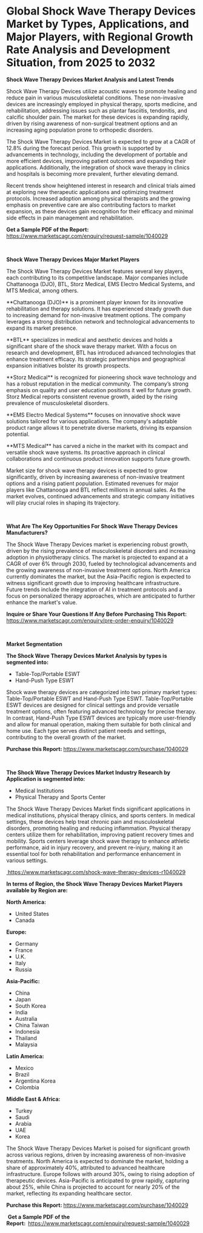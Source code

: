 <p><h1>Global Shock Wave Therapy Devices Market by Types, Applications, and Major Players, with Regional Growth Rate Analysis and Development Situation, from 2025 to 2032</h1></p><p><strong>Shock Wave Therapy Devices Market Analysis and Latest Trends</strong></p>
<p><p>Shock Wave Therapy Devices utilize acoustic waves to promote healing and reduce pain in various musculoskeletal conditions. These non-invasive devices are increasingly employed in physical therapy, sports medicine, and rehabilitation, addressing issues such as plantar fasciitis, tendonitis, and calcific shoulder pain. The market for these devices is expanding rapidly, driven by rising awareness of non-surgical treatment options and an increasing aging population prone to orthopedic disorders.</p><p>The Shock Wave Therapy Devices Market is expected to grow at a CAGR of 12.8% during the forecast period. This growth is supported by advancements in technology, including the development of portable and more efficient devices, improving patient outcomes and expanding their applications. Additionally, the integration of shock wave therapy in clinics and hospitals is becoming more prevalent, further elevating demand. </p><p>Recent trends show heightened interest in research and clinical trials aimed at exploring new therapeutic applications and optimizing treatment protocols. Increased adoption among physical therapists and the growing emphasis on preventive care are also contributing factors to market expansion, as these devices gain recognition for their efficacy and minimal side effects in pain management and rehabilitation.</p></p>
<p><strong>Get a Sample PDF of the Report:&nbsp;</strong> <a href="https://www.marketscagr.com/enquiry/request-sample/1040029?utm_campaign=3320&utm_medium=2&utm_source=Github&utm_content=ia&utm_term=16042025&utm_id=shock-wave-therapy-devices">https://www.marketscagr.com/enquiry/request-sample/1040029</a></p>
<p>&nbsp;</p>
<p><strong>Shock Wave Therapy Devices Major Market Players</strong></p>
<p><p>The Shock Wave Therapy Devices Market features several key players, each contributing to its competitive landscape. Major companies include Chattanooga (DJO), BTL, Storz Medical, EMS Electro Medical Systems, and MTS Medical, among others.</p><p>**Chattanooga (DJO)** is a prominent player known for its innovative rehabilitation and therapy solutions. It has experienced steady growth due to increasing demand for non-invasive treatment options. The company leverages a strong distribution network and technological advancements to expand its market presence.</p><p>**BTL** specializes in medical and aesthetic devices and holds a significant share of the shock wave therapy market. With a focus on research and development, BTL has introduced advanced technologies that enhance treatment efficacy. Its strategic partnerships and geographical expansion initiatives bolster its growth prospects.</p><p>**Storz Medical** is recognized for pioneering shock wave technology and has a robust reputation in the medical community. The company’s strong emphasis on quality and user education positions it well for future growth. Storz Medical reports consistent revenue growth, aided by the rising prevalence of musculoskeletal disorders.</p><p>**EMS Electro Medical Systems** focuses on innovative shock wave solutions tailored for various applications. The company's adaptable product range allows it to penetrate diverse markets, driving its expansion potential.</p><p>**MTS Medical** has carved a niche in the market with its compact and versatile shock wave systems. Its proactive approach in clinical collaborations and continuous product innovation supports future growth.</p><p>Market size for shock wave therapy devices is expected to grow significantly, driven by increasing awareness of non-invasive treatment options and a rising patient population. Estimated revenues for major players like Chattanooga and BTL reflect millions in annual sales. As the market evolves, continued advancements and strategic company initiatives will play crucial roles in shaping its trajectory.</p></p>
<p>&nbsp;</p>
<p><strong>What Are The Key Opportunities For Shock Wave Therapy Devices Manufacturers?</strong></p>
<p><p>The Shock Wave Therapy Devices market is experiencing robust growth, driven by the rising prevalence of musculoskeletal disorders and increasing adoption in physiotherapy clinics. The market is projected to expand at a CAGR of over 6% through 2030, fueled by technological advancements and the growing awareness of non-invasive treatment options. North America currently dominates the market, but the Asia-Pacific region is expected to witness significant growth due to improving healthcare infrastructure. Future trends include the integration of AI in treatment protocols and a focus on personalized therapy approaches, which are anticipated to further enhance the market's value.</p></p>
<p><strong>Inquire or Share Your Questions If Any Before Purchasing This Report:</strong> <a href="https://www.marketscagr.com/enquiry/pre-order-enquiry/1040029?utm_campaign=3320&utm_medium=2&utm_source=Github&utm_content=ia&utm_term=16042025&utm_id=shock-wave-therapy-devices">https://www.marketscagr.com/enquiry/pre-order-enquiry/1040029</a></p>
<p>&nbsp;</p>
<p><strong>Market Segmentation</strong></p>
<p><strong>The Shock Wave Therapy Devices Market Analysis by types is segmented into:</strong></p>
<p><ul><li>Table-Top/Portable ESWT</li><li>Hand-Push Type ESWT</li></ul></p>
<p><p>Shock wave therapy devices are categorized into two primary market types: Table-Top/Portable ESWT and Hand-Push Type ESWT. Table-Top/Portable ESWT devices are designed for clinical settings and provide versatile treatment options, often featuring advanced technology for precise therapy. In contrast, Hand-Push Type ESWT devices are typically more user-friendly and allow for manual operation, making them suitable for both clinical and home use. Each type serves distinct patient needs and settings, contributing to the overall growth of the market.</p></p>
<p><strong>Purchase this Report:&nbsp;</strong><a href="https://www.marketscagr.com/purchase/1040029?utm_campaign=3320&utm_medium=2&utm_source=Github&utm_content=ia&utm_term=16042025&utm_id=shock-wave-therapy-devices">https://www.marketscagr.com/purchase/1040029</a></p>
<p>&nbsp;</p>
<p><strong>The Shock Wave Therapy Devices Market Industry Research by Application is segmented into:</strong></p>
<p><ul><li>Medical Institutions</li><li>Physical Therapy and Sports Center</li></ul></p>
<p><p>The Shock Wave Therapy Devices Market finds significant applications in medical institutions, physical therapy clinics, and sports centers. In medical settings, these devices help treat chronic pain and musculoskeletal disorders, promoting healing and reducing inflammation. Physical therapy centers utilize them for rehabilitation, improving patient recovery times and mobility. Sports centers leverage shock wave therapy to enhance athletic performance, aid in injury recovery, and prevent re-injury, making it an essential tool for both rehabilitation and performance enhancement in various settings.</p></p>
<p><a href="https://www.marketscagr.com/shock-wave-therapy-devices-r1040029?utm_campaign=3320&utm_medium=2&utm_source=Github&utm_content=ia&utm_term=16042025&utm_id=shock-wave-therapy-devices">&nbsp;https://www.marketscagr.com/shock-wave-therapy-devices-r1040029</a></p>
<p><strong>In terms of Region, the Shock Wave Therapy Devices Market Players available by Region are:</strong></p>
<p>
    <p> <strong> North America: </strong>
        <ul>
            <li>United States</li>
            <li>Canada</li>
        </ul>
        </p> 
    <p> <strong> Europe: </strong>
        <ul>
            <li>Germany</li>
            <li>France</li>
            <li>U.K.</li>
            <li>Italy</li>
            <li>Russia</li>
        </ul>
        </p> 
    <p> <strong> Asia-Pacific: </strong>
        <ul>
            <li>China</li>
            <li>Japan</li>
            <li>South Korea</li>
            <li>India</li>
            <li>Australia</li>
            <li>China Taiwan</li>
            <li>Indonesia</li>
            <li>Thailand</li>
            <li>Malaysia</li>
        </ul>
        </p> 
    <p> <strong> Latin America: </strong>
        <ul>
            <li>Mexico</li>
            <li>Brazil</li>
            <li>Argentina Korea</li>
            <li>Colombia</li>
        </ul>
        </p> 
    <p> <strong> Middle East & Africa: </strong>
        <ul>
            <li>Turkey</li>
            <li>Saudi</li>
            <li>Arabia</li>
            <li>UAE</li>
            <li>Korea</li>
        </ul>
    </p>
    </p>
<p><p>The Shock Wave Therapy Devices Market is poised for significant growth across various regions, driven by increasing awareness of non-invasive treatments. North America is expected to dominate the market, holding a share of approximately 40%, attributed to advanced healthcare infrastructure. Europe follows with around 30%, owing to rising adoption of therapeutic devices. Asia-Pacific is anticipated to grow rapidly, capturing about 25%, while China is projected to account for nearly 20% of the market, reflecting its expanding healthcare sector.</p></p>
<p><strong>Purchase this Report: </strong><a href="https://www.marketscagr.com/purchase/1040029?utm_campaign=3320&utm_medium=2&utm_source=Github&utm_content=ia&utm_term=16042025&utm_id=shock-wave-therapy-devices">https://www.marketscagr.com/purchase/1040029</a></p>
<p>&nbsp;<strong>Get a Sample PDF of the Report:&nbsp;&nbsp;</strong><a href="https://www.marketscagr.com/enquiry/request-sample/1040029?utm_campaign=3320&utm_medium=2&utm_source=Github&utm_content=ia&utm_term=16042025&utm_id=shock-wave-therapy-devices">https://www.marketscagr.com/enquiry/request-sample/1040029</a></p>
<p><strong></strong></p>
<p><p></p><p></p><p></p></p>